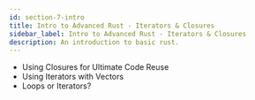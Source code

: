```yaml
---
id: section-7-intro
title: Intro to Advanced Rust - Iterators & Closures
sidebar_label: Intro to Advanced Rust - Iterators & Closures
description: An introduction to basic rust.
---
```


- Using Closures for Ultimate Code Reuse
- Using Iterators with Vectors
- Loops or Iterators?
